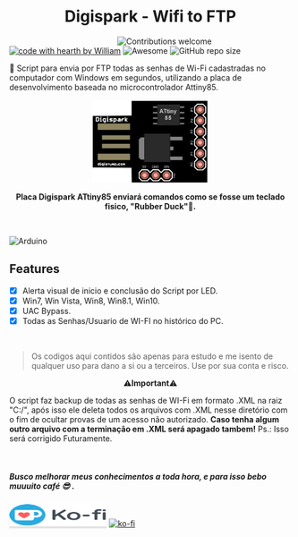 
<h1 align="center">Digispark - Wifi to FTP</h1>

&nbsp;&nbsp;&nbsp;&nbsp;&nbsp;&nbsp;&nbsp;&nbsp;&nbsp;&nbsp;&nbsp;&nbsp;&nbsp;&nbsp;&nbsp;&nbsp;&nbsp;&nbsp;&nbsp;&nbsp;&nbsp;&nbsp;&nbsp;&nbsp;&nbsp;&nbsp;&nbsp;&nbsp;&nbsp;&nbsp;&nbsp;&nbsp;&nbsp;&nbsp;&nbsp;&nbsp;&nbsp;&nbsp;&nbsp;&nbsp;&nbsp;&nbsp;&nbsp;&nbsp;&nbsp;&nbsp;&nbsp;&nbsp;
![Contributions welcome](https://img.shields.io/badge/contributions-welcome-green.svg)
[![code with hearth by William](https://img.shields.io/badge/<%5C>%20with%20♥%20by-Will-red)](https://github.com/Fincao)
![Awesome](https://cdn.rawgit.com/sindresorhus/awesome/d7305f38d29fed78fa85652e3a63e154dd8e8829/media/badge.svg)
![GitHub repo size](https://img.shields.io/github/repo-size/Fincao/Digispark-Wifi-to-FTP)

🔑 Script para envia por FTP todas as senhas de Wi-Fi cadastradas no computador com Windows em segundos, utilizando a placa de desenvolvimento baseada no microcontrolador Attiny85.


<p align="center">
 <img alt="digispark" src="https://github.com/Fincao/Digispark-Wifi-to-FTP/blob/master/img/digispart-represent.png" width="209px">
</p>
<p align="center" font size="3">
  <b>Placa Digispark ATtiny85 enviará comandos como se fosse um teclado fisico, "Rubber Duck"🐤.</b>
</p>
<br>

![Arduino](https://img.shields.io/badge/Arduino-IDE-green?logo=Arduino&style=flat)

## Features 
- [x] Alerta visual de inicio e conclusão do Script por LED.
- [x] Win7, Win Vista, Win8, Win8.1, Win10.
- [x] UAC Bypass.
- [x] Todas as Senhas/Usuario de WI-FI no histórico do PC.

<br>

 > Os codigos aqui contidos são apenas para estudo e me isento de qualquer uso para dano a si ou a terceiros. Use por sua conta e risco.

<p align="center">
 ⚠️<b>Important</b>⚠️
</p>

O script faz backup de todas as senhas de WI-Fi em formato .XML
na raiz "C:/", após isso ele deleta todos os arquivos com .XML nesse
diretório com o fim de ocultar provas de um acesso não autorizado.
<b>Caso tenha algum outro arquivo com a terminação em .XML será apagado tambem!</b>
Ps.: Isso será corrigido Futuramente.

</br>


##### Busco melhorar meus conhecimentos a toda hora, e para isso bebo muuuito café 😎 .

<a href="https://ko-fi.com/williampedrodeoliveira" target="_blank"><img src="https://github.com/Fincao/Fake-Captive-Portal-ESP8266/blob/master/img/Kofi_Logo_Blue.svg" alt="Pay Me A Coffee" style="height: 41px !important;width: 174px !important;box-shadow: 0px 3px 2px 0px rgba(190, 190, 190, 0.5) !important;-webkit-box-shadow: 0px 3px 2px 0px rgba(190, 190, 190, 0.5) !important;" ></a>
 [![ko-fi](https://www.ko-fi.com/img/githubbutton_sm.svg)](https://ko-fi.com/H2H21K0OU)

